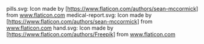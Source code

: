 pills.svg: Icon made by [https://www.flaticon.com/authors/sean-mccormick] from www.flaticon.com
medical-report.svg: Icon made by [https://www.flaticon.com/authors/sean-mccormick] from www.flaticon.com
hand.svg: Icon made by [https://www.flaticon.com/authors/Freepik] from www.flaticon.com 
